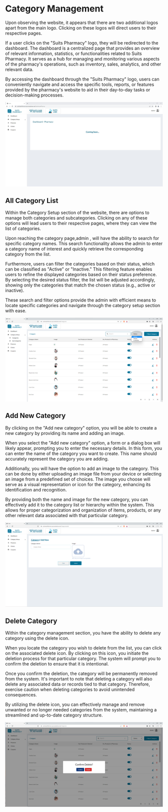 # Category Management

Upon observing the website, it appears that there are two additional logos apart from the main logo. Clicking on these logos will direct users to their respective pages.

If a user clicks on the "Suits Pharmacy" logo, they will be redirected to the dashboard. The dashboard is a centralized page that provides an overview of relevant information, statistics, or functionalities related to Suits Pharmacy. It serves as a hub for managing and monitoring various aspects of the pharmacy's operations, such as inventory, sales, analytics, and other relevant data.

By accessing the dashboard through the "Suits Pharmacy" logo, users can conveniently navigate and access the specific tools, reports, or features provided by the pharmacy's website to aid in their day-to-day tasks or decision-making processes.

![Logo](./images/pharma/ph_dashboard.jpg)

## All Category List

Within the Category Setup section of the website, there are options to manage both categories and subcategories. Clicking on any of these options will lead users to their respective pages, where they can view the list of categories.

Upon reaching the category page,admin , will have the ability to search for specific category names. This search functionality allows the admin to enter a category name of interest and quickly retrieve the corresponding category from the list.

Furthermore, users can filter the categories based on their status, which can be classified as "Active" or "Inactive." This filtering feature enables users to refine the displayed categories based on their status preference. By selecting the desired status filter, the list will be adjusted accordingly, showing only the categories that match the chosen status (e.g., active or inactive).

These search and filter options provide the admin with efficient means to locate specific categories and navigate through the category setup section with ease.

![Logo](./images/pharma/category_list.png)

## Add New Category

By clicking on the "Add new category" option, you will be able to create a new category by providing its name and adding an image.

When you select the "Add new category" option, a form or a dialog box will likely appear, prompting you to enter the necessary details. In this form, you can enter the name of the category you want to create. This name should accurately represent the category you are adding.

Additionally, you will have the option to add an image to the category. This can be done by either uploading an image file from your device or selecting an image from a predefined set of choices. The image you choose will serve as a visual representation or icon for the category, enhancing its identification and recognition.

By providing both the name and image for the new category, you can effectively add it to the category list or hierarchy within the system. This allows for proper categorization and organization of items, products, or any other relevant data associated with that particular category.

![Logo](./images/pharma/category_add.png)

## Delete Category

Within the category management section, you have the ability to delete any category using the delete icon.

When you locate the category you wish to delete from the list, you can click on the associated delete icon. By clicking on this icon, you initiate the deletion process for that particular category. The system will prompt you to confirm the deletion to ensure that it is intentional.

Once you confirm the deletion, the category will be permanently removed from the system. It's important to note that deleting a category will also delete any associated data or records tied to that category. Therefore, exercise caution when deleting categories to avoid unintended consequences.

By utilizing the delete icon, you can effectively manage and remove unwanted or no longer needed categories from the system, maintaining a streamlined and up-to-date category structure.

![Logo](./images/pharma/cat-dlt.png)
